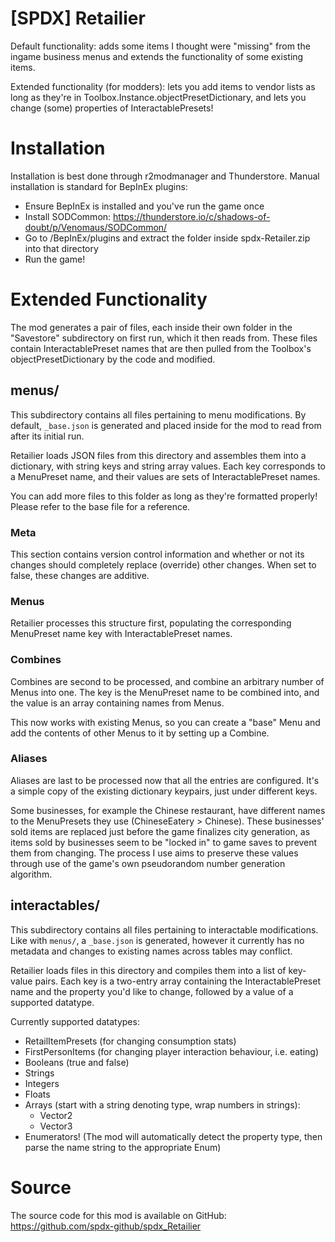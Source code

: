 # [SPDX] Retailier

Default functionality: adds some items I thought were "missing" from the ingame business menus and extends the functionality of some existing items.

Extended functionality (for modders): lets you add items to vendor lists as long as they're in Toolbox.Instance.objectPresetDictionary, and lets you change (some) properties of InteractablePresets!

# Installation

Installation is best done through r2modmanager and Thunderstore. Manual installation is standard for BepInEx plugins:

* Ensure BepInEx is installed and you've run the game once
* Install SODCommon: https://thunderstore.io/c/shadows-of-doubt/p/Venomaus/SODCommon/
* Go to <game directory>/BepInEx/plugins and extract the folder inside spdx-Retailer.zip into that directory
* Run the game!

# Extended Functionality

The mod generates a pair of files, each inside their own folder in the "Savestore" subdirectory on first run, which it then reads from. These files contain InteractablePreset names that are then pulled from the Toolbox's objectPresetDictionary by the code and modified.

## menus/

This subdirectory contains all files pertaining to menu modifications. By default, `_base.json` is generated and placed inside for the mod to read from after its initial run.

Retailier loads JSON files from this directory and assembles them into a dictionary, with string keys and string array values. Each key corresponds to a MenuPreset name, and their values are sets of InteractablePreset names.

You can add more files to this folder as long as they're formatted properly! Please refer to the base file for a reference.

### Meta

This section contains version control information and whether or not its changes should completely replace (override) other changes. When set to false, these changes are additive.

### Menus

Retailier processes this structure first, populating the corresponding MenuPreset name key with InteractablePreset names.

### Combines

Combines are second to be processed, and combine an arbitrary number of Menus into one. The key is the MenuPreset name to be combined into, and the value is an array containing names from Menus.

This now works with existing Menus, so you can create a "base" Menu and add the contents of other Menus to it by setting up a Combine.

### Aliases

Aliases are last to be processed now that all the entries are configured. It's a simple copy of the existing dictionary keypairs, just under different keys.

Some businesses, for example the Chinese restaurant, have different names to the MenuPresets they use (ChineseEatery > Chinese). These businesses' sold items are replaced just before the game finalizes city generation, as items sold by businesses seem to be "locked in" to game saves to prevent them from changing. The process I use aims to preserve these values through use of the game's own pseudorandom number generation algorithm.

## interactables/

This subdirectory contains all files pertaining to interactable modifications. Like with `menus/`, a `_base.json` is generated, however it currently has no metadata and changes to existing names across tables may conflict.

Retailier loads files in this directory and compiles them into a list of key-value pairs. Each key is a two-entry array containing the InteractablePreset name and the property you'd like to change, followed by a value of a supported datatype.

Currently supported datatypes:

* RetailItemPresets (for changing consumption stats)
* FirstPersonItems (for changing player interaction behaviour, i.e. eating)
* Booleans (true and false)
* Strings
* Integers
* Floats
* Arrays (start with a string denoting type, wrap numbers in strings):
	* Vector2
	* Vector3
* Enumerators! (The mod will automatically detect the property type, then parse the name string to the appropriate Enum)

# Source

The source code for this mod is available on GitHub: https://github.com/spdx-github/spdx_Retailier